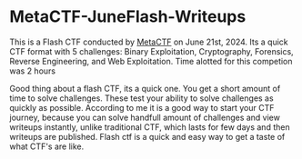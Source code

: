 # MetaCTF-JuneFlash-Writeups

<p>This is a Flash CTF conducted by <a href="https://metactf.com/blog/">MetaCTF</a> on June 21st, 2024. Its a quick CTF format with 5 challenges: Binary Exploitation, Cryptography, Forensics, Reverse Engineering, and Web Exploitation. Time alotted for this competion was 2 hours</p>
<p>Good thing about a flash CTF, its a quick one. You get a short amount of time to solve challenges. These test your ability to solve challenges as quickly as possible. According to me it is a good way to start your CTF journey, because you can solve handfull amount of challenges and view writeups instantly, unlike traditional CTF, which lasts for few days and then writeups are published. Flash ctf is a quick and easy way to get a taste of what CTF's are like.</p>

